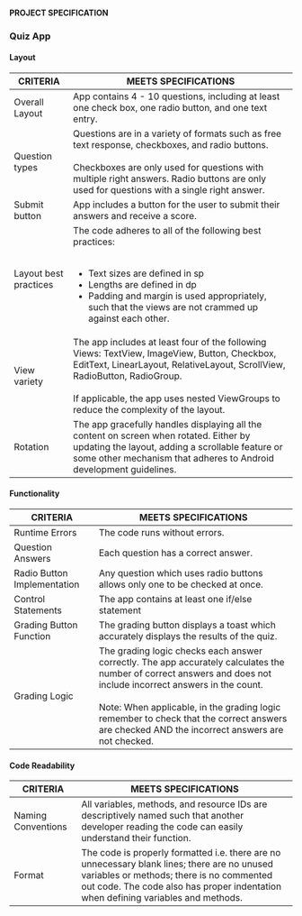 #### PROJECT SPECIFICATION

### Quiz App

#### Layout

CRITERIA | MEETS SPECIFICATIONS
--- | ---
Overall Layout | App contains 4 - 10 questions, including at least one check box, one radio button, and one text entry.
Question types | Questions are in a variety of formats such as free text response, checkboxes, and radio buttons.<br/><br/>Checkboxes are only used for questions with multiple right answers. Radio buttons are only used for questions with a single right answer.
Submit button | App includes a button for the user to submit their answers and receive a score.
Layout best practices | The code adheres to all of the following best practices:<br/><br/><ul><li>Text sizes are defined in sp</li><li>Lengths are defined in dp</li><li>Padding and margin is used appropriately, such that the views are not crammed up against each other.</li></ul>
View variety | The app includes at least four of the following Views: TextView, ImageView, Button, Checkbox, EditText, LinearLayout, RelativeLayout, ScrollView, RadioButton, RadioGroup.<br/><br/>If applicable, the app uses nested ViewGroups to reduce the complexity of the layout.
Rotation | The app gracefully handles displaying all the content on screen when rotated. Either by updating the layout, adding a scrollable feature or some other mechanism that adheres to Android development guidelines.

#### Functionality

CRITERIA | MEETS SPECIFICATIONS
--- | ---
Runtime Errors | The code runs without errors.
Question Answers | Each question has a correct answer.
Radio Button Implementation | Any question which uses radio buttons allows only one to be checked at once.
Control Statements | The app contains at least one if/else statement
Grading Button Function | The grading button displays a toast which accurately displays the results of the quiz.
Grading Logic | The grading logic checks each answer correctly. The app accurately calculates the number of correct answers and does not include incorrect answers in the count.<br/><br/>Note: When applicable, in the grading logic remember to check that the correct answers are checked AND the incorrect answers are not checked.

#### Code Readability

CRITERIA | MEETS SPECIFICATIONS
--- | ---
Naming Conventions | 	All variables, methods, and resource IDs are descriptively named such that another developer reading the code can easily understand their function.
Format | 	The code is properly formatted i.e. there are no unnecessary blank lines; there are no unused variables or methods; there is no commented out code. The code also has proper indentation when defining variables and methods.
